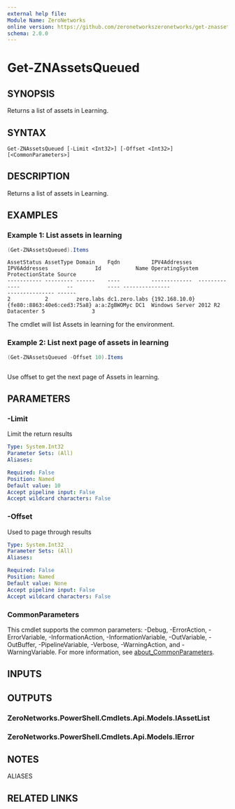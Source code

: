 ```yaml
---
external help file:
Module Name: ZeroNetworks
online version: https://github.com/zeronetworkszeronetworks/get-znassetsqueued
schema: 2.0.0
---
```


# Get-ZNAssetsQueued

## SYNOPSIS
Returns a list of assets in Learning.

## SYNTAX

```
Get-ZNAssetsQueued [-Limit <Int32>] [-Offset <Int32>] [<CommonParameters>]
```

## DESCRIPTION
Returns a list of assets in Learning.

## EXAMPLES

### Example 1: List assets in learning
```powershell
(Get-ZNAssetsQueued).Items
```

```output
AssetStatus AssetType Domain    Fqdn          IPV4Addresses  IPV6Addresses               Id           Name OperatingSystem                   ProtectionState Source
----------- --------- ------    ----          -------------  -------------               --           ---- ---------------                   --------------- ------
2           2         zero.labs dc1.zero.labs {192.168.10.0} {fe80::8863:40e6:ced3:75a8} a:a:ZgBWOMyc DC1  Windows Server 2012 R2 Datacenter 5               3
```

The cmdlet will list Assets in learning for the environment.

### Example 2: List next page of assets in learning
```powershell
(Get-ZNAssetsQueued -Offset 10).Items
```

```output

```

Use offset to get the next page of Assets in learning.

## PARAMETERS

### -Limit
Limit the return results

```yaml
Type: System.Int32
Parameter Sets: (All)
Aliases:

Required: False
Position: Named
Default value: 10
Accept pipeline input: False
Accept wildcard characters: False
```

### -Offset
Used to page through results

```yaml
Type: System.Int32
Parameter Sets: (All)
Aliases:

Required: False
Position: Named
Default value: None
Accept pipeline input: False
Accept wildcard characters: False
```

### CommonParameters
This cmdlet supports the common parameters: -Debug, -ErrorAction, -ErrorVariable, -InformationAction, -InformationVariable, -OutVariable, -OutBuffer, -PipelineVariable, -Verbose, -WarningAction, and -WarningVariable. For more information, see [about_CommonParameters](http://go.microsoft.com/fwlink/?LinkID=113216).

## INPUTS

## OUTPUTS

### ZeroNetworks.PowerShell.Cmdlets.Api.Models.IAssetList

### ZeroNetworks.PowerShell.Cmdlets.Api.Models.IError

## NOTES

ALIASES

## RELATED LINKS

